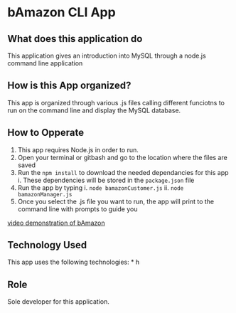 # bAmazon CLI App
## What does this application do
This application gives an introduction into MySQL through a node.js command line application

## How is this App organized?
This app is organized through various .js files calling different funciotns to run on the command line and display the MySQL database.

## How to Opperate
1. This app requires Node.js in order to run.
2. Open your terminal or gitbash and go to the location where the files are saved
3. Run the `npm install` to download the needed dependancies for this app
    i. These dependencies will be stored in the `package.json` file
4. Run the app by typing
    i. `node bamazonCustomer.js`
    ii. `node bamazonManager.js`
5. Once you select the .js file you want to run, the app will print to the command line with prompts to guide you

[video demonstration of bAmazon](https://youtu.be/ACncSQxfDbw)

## Technology Used
This app uses the following technologies:
    * h

## Role
Sole developer for this application.
